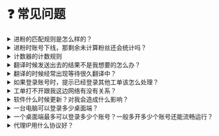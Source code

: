 # ❓ 常见问题

<details>

<summary>进粉的匹配规则是怎么样的？</summary>

<mark style="color:green;">问题回复</mark>：优先选取＂当日已完成目标数最少的＂的主号，如果都一样，再选取“已完成总目标数最少的”，如果还是一样，那就随机分配主号

</details>

<details>

<summary>进粉时账号下线，那剩余未计算粉丝还会统计吗？</summary>

<mark style="color:green;">问题回复</mark>：会，如进粉时账号下线，再次上线可查看补录粉丝数量，建议进粉时保持在线状态。

</details>

<details>

<summary>计数器的计数规则</summary>

![](../.gitbook/assets/ad8bf4ae5e25b5db993506d0f9d348ee.png)

</details>

<details>

<summary>翻译时候发送出去的结果不是我想要的怎么办？</summary>

<mark style="color:green;">问题回复</mark>：为了预防这种情况，我们系统内可以在打开【发送消息实时翻译】的情况下，先在输入框内输入您需要发送的文字，按住Ctrl+T，此时输入框内的文字就进行自动翻译。您可以自行查看该翻译结果，或者转到【聚合翻译】内，输入您刚才翻译的译文重译一遍，可以提前知道译文的真实含义。如果您不小心已经发送了不合时宜的译文，可以选择撤回。

</details>

<details>

<summary>翻译的时候经常出现等待很久翻译中？</summary>

<mark style="color:green;">问题回复</mark>：如果同一路线很多人一起使用，确实会造成拥挤的情况，这边建议尝试切换不同的路线，如果还不能解决，我们会和相关开发人员沟通如何对此进行优化。

</details>

<details>

<summary>如果登录账号时，提示已经登录其他工单该怎么处理？</summary>

<mark style="color:green;">问题回复</mark>：\
当您的账号在【组织架构】中有设置时，会提示”仅限于当前部门下的激活码登录，禁止跨激活码使用，如需调整，请联系主管“\
<mark style="color:yellow;">解决方案</mark>：主管端→组织管理→组织架构→点击部门分组右手边的三个点，选择编辑部门→按需更改部门激活码。（原因：因为该账号所在部门绑定了激活码，如果在不是该部门下的激活码登录打开，就不登录打开，且有此提示）

当您的账号未设置【组织架构】时，会提示”当前账号已在XXXXXX工单登录“\
<mark style="color:yellow;">解决方案</mark>：复制工单号后，在SCRM Champion后台找到对应的工单，对已登录的工单的主号点击 【移除工单】 即可；\
\
<mark style="color:red;">特殊情况</mark>：如果是自己的号不小心登在别人工单下，这种情况建您先找到该工单的号主，自行协商沟通要求移除工单。

如果上述操作未能解决您的问题，请联系官方客服。

</details>

<details>

<summary>工单打不开跟我这边网络有没有关系？</summary>

<mark style="color:green;">问题回复</mark>：工单访问确实受IP限制影响，若分享对象网络不符合要求（中国IP、俄罗斯IP）则无法打开。同时不排除本地网络波动或系统维护因素（但概率较低，维护也会提前通知）。

💡 为了更快定位问题，您可以将工单号及页面截图同步至专属对接群，您的客户成功经理会第一时间协助排查哦\~

</details>

<details>

<summary>软件什么时候更新？对我会造成什么影响？</summary>

<mark style="color:green;">问题回复</mark>：本软件在SCRM Champion公共频道（[https://t.me/SCRMchampion](https://t.me/SCRMchampion)）上发布更新信息，您可以关注公共频道获取最新的版本信息和维护信息。

一般更新是不会对您的业务造成影响的。如发现有更新提示，桌面端只需要重新启动即可实现自动更新。

在以下情况下，您的使用体验可能会受到短暂影响：

1. 产品维护：我们会提前通过频道或产品后台通知您，以便您提前做好准备。
2. 平台波动：如果发生平台波动，我们将第一时间反馈受影响的范围，并提供使用建议。波动恢复后，我们会及时发布公告，确保您了解最新状态。

如果上述操作未能解决您的问题，请联系官方客服。

</details>

<details>

<summary>一台电脑可以登录多少桌面端？</summary>

<mark style="color:green;">问题回复</mark>：能多开五个桌面端，可以分别做不同的营销打粉接粉任务。

</details>

<details>

<summary>一个桌面端最多可以登录多少个账号？一般多开多少个账号还能流畅运行？</summary>

<mark style="color:green;">问题回复</mark>：这取决于您所拥有的最大端口数，一个端口对应一个账号。能开多少账号具体看您的电脑配置，以及看您多开的平台。像有的客户最多可以多开到1000+账号，有的客户可能就只开4-5个账号。主要是看您每个账号的对话数据有多少，您账号数据越少，能多开的账号越多；电脑运行内存越高，能开的账号也越多；所以这边账号多开可以根据您的业务需求进行合理配置。

</details>

<details>

<summary>代理IP用什么协议好？</summary>

<mark style="color:green;">问题回复</mark>：推荐使用SOCKS5协议，好用安全，具体介绍可以参考 [dai-li-she-zhi.md](desktop-client-faq/dai-li-she-zhi.md "mention")

</details>







